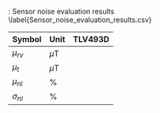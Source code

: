 : Sensor noise evaluation results \label{Sensor_noise_evaluation_results.csv}

| Symbol         |  Unit  | TLV493D |
| -------------- | ------ | ------- |
| $\mu_{rv}$     | $\mu$T |         |
| $\mu_{t}$      | $\mu$T |         |
| $\mu_{nl}$     | %      |         |
| $\sigma_{nl}$  | %      |         |
